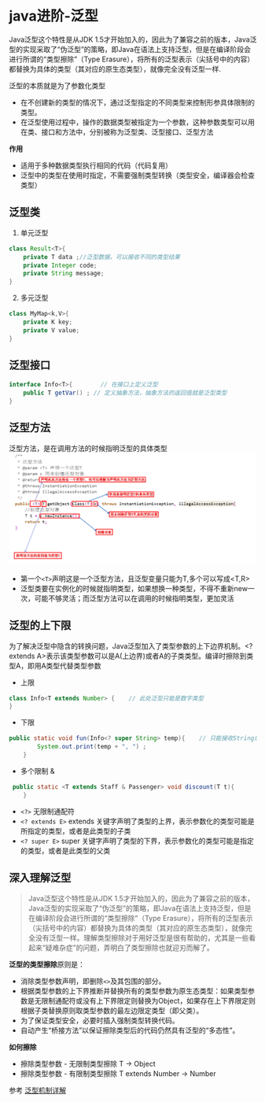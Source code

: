 # java进阶-泛型
Java泛型这个特性是从JDK 1.5才开始加入的，因此为了兼容之前的版本，Java泛型的实现采取了“伪泛型”的策略，即Java在语法上支持泛型，但是在编译阶段会进行所谓的“类型擦除”（Type Erasure），将所有的泛型表示（尖括号中的内容）都替换为具体的类型（其对应的原生态类型），就像完全没有泛型一样.

泛型的本质就是为了参数化类型
* 在不创建新的类型的情况下，通过泛型指定的不同类型来控制形参具体限制的类型。
* 在泛型使用过程中，操作的数据类型被指定为一个参数，这种参数类型可以用在类、接口和方法中，分别被称为泛型类、泛型接口、泛型方法

**作用**
* 适用于多种数据类型执行相同的代码（代码复用）
* 泛型中的类型在使用时指定，不需要强制类型转换（类型安全，编译器会检查类型）

## 泛型类
1. 单元泛型
```java
class Result<T>{
    private T data ;//泛型数据，可以接收不同的类型结果
    private Integer code;
    private String message;
}
```
2. 多元泛型
```java
class MyMap<k,V>{
    private K key;
    private V value;
}
```
## 泛型接口
```java
interface Info<T>{        // 在接口上定义泛型  
    public T getVar() ; // 定义抽象方法，抽象方法的返回值就是泛型类型  
}  
```
## 泛型方法
泛型方法，是在调用方法的时候指明泛型的具体类型
![泛型方法.png](../images/泛型方法.png)
* 第一个`<T>`声明这是一个泛型方法，且泛型变量只能为T,多个可以写成<T,R>
* 泛型类要在实例化的时候就指明类型，如果想换一种类型，不得不重新new一次，可能不够灵活；而泛型方法可以在调用的时候指明类型，更加灵活

## 泛型的上下限
为了解决泛型中隐含的转换问题，Java泛型加入了类型参数的上下边界机制。<? extends A>表示该类型参数可以是A(上边界)或者A的子类类型。编译时擦除到类型A，即用A类型代替类型参数
* 上限
```java
class Info<T extends Number> {    // 此处泛型只能是数字类型
}
```
* 下限
```java
public static void fun(Info<? super String> temp){    // 只能接收String或Object类型的泛型，String类的父类只有Object类
        System.out.print(temp + ", ") ;
    }
```
* 多个限制 &
```java
 public static <T extends Staff & Passenger> void discount(T t){
    }
```

* `<?>` 无限制通配符
* `<? extends E>` extends 关键字声明了类型的上界，表示参数化的类型可能是所指定的类型，或者是此类型的子类
* `<? super E>` super 关键字声明了类型的下界，表示参数化的类型可能是指定的类型，或者是此类型的父类

## 深入理解泛型
> Java泛型这个特性是从JDK 1.5才开始加入的，因此为了兼容之前的版本，Java泛型的实现采取了“伪泛型”的策略，即Java在语法上支持泛型，但是在编译阶段会进行所谓的“类型擦除”（Type Erasure），将所有的泛型表示（尖括号中的内容）都替换为具体的类型（其对应的原生态类型），就像完全没有泛型一样。理解类型擦除对于用好泛型是很有帮助的，尤其是一些看起来“疑难杂症”的问题，弄明白了类型擦除也就迎刃而解了。

**泛型的类型擦除**原则是：
* 消除类型参数声明，即删除`<>`及其包围的部分。
* 根据类型参数的上下界推断并替换所有的类型参数为原生态类型：如果类型参数是无限制通配符或没有上下界限定则替换为Object，如果存在上下界限定则根据子类替换原则取类型参数的最左边限定类型（即父类）。
* 为了保证类型安全，必要时插入强制类型转换代码。
* 自动产生“桥接方法”以保证擦除类型后的代码仍然具有泛型的“多态性”。

**如何擦除**
* 擦除类型参数 - 无限制类型擦除 T -> Object
* 擦除类型参数 - 有限制类型擦除 T extends Number -> Number


参考
[泛型机制详解](https://www.pdai.tech/md/java/basic/java-basic-x-generic.html)

